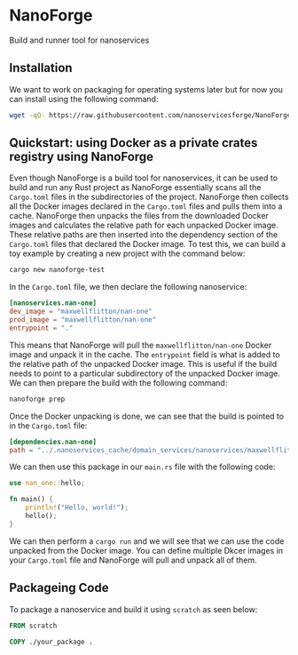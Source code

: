# NanoForge
Build and runner tool for nanoservices


## Installation

We want to work on packaging for operating systems later but for now you can install using the following command:

```bash
wget -qO- https://raw.githubusercontent.com/nanoservicesforge/NanoForge/main/scripts/install.sh | sh
```

## Quickstart: using Docker as a private crates registry using NanoForge

Even though NanoForge is a build tool for nanoservices, it can be used to build and run any Rust project as
NanoForge essentially scans all the `Cargo.toml` files in the subdirectories of the project. NanoForge then
collects all the Docker images declared in the `Cargo.toml` files and pulls them into a cache. NanoForge then
unpacks the files from the downloaded Docker images and calculates the relative path for each unpacked Docker
image. These relative paths are then inserted into the dependency section of the `Cargo.toml` files that declared
the Docker image. To test this, we can build a toy example by creating a new project with the command below:

```bash
cargo new nanoforge-test
````

In the `Cargo.toml` file, we then declare the following nanoservice:

```toml
[nanoservices.nan-one]
dev_image = "maxwellflitton/nan-one"
prod_image = "maxwellflitton/nan-one"
entrypoint = "."
```

This means that NanoForge will pull the `maxwellflitton/nan-one` Docker image and unpack it in the cache. The
`entrypoint` field is what is added to the relative path of the unpacked Docker image. This is useful if the
build needs to point to a particular subdirectory of the unpacked Docker image. We can then prepare the build
with the following command:

```bash
nanoforge prep
````

Once the Docker unpacking is done, we can see that the build is pointed to in the `Cargo.toml` file:

```toml
[dependencies.nan-one]
path = "../.nanoservices_cache/domain_services/nanoservices/maxwellflitton_nan-one/."
```

We can then use this package in our `main.rs` file with the following code:

```rust
use nan_one::hello;

fn main() {
    println!("Hello, world!");
    hello();
}
```

We can then perform a `cargo run` and we will see that we can use the code unpacked from the
Docker image. You can define multiple Dkcer images in your `Cargo.toml` file and NanoForge will
pull and unpack all of them.

## Packageing Code

To package a nanoservice and build it using `scratch` as seen below:

```Dockerfile
FROM scratch

COPY ./your_package .
```
